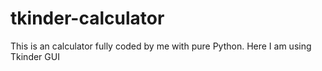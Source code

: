 # tkinder-calculator

This is an calculator fully coded by  me with pure Python.
Here I am using Tkinder GUI

